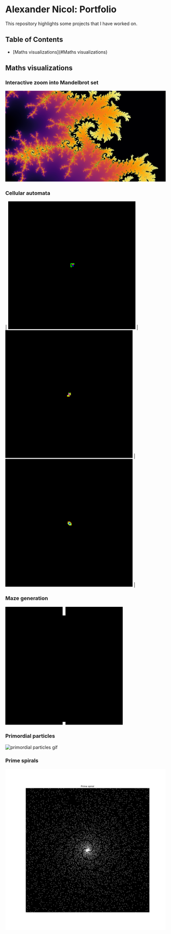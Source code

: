 # Alexander Nicol: Portfolio

This repository highlights some projects that I have worked on.

## Table of Contents
- [Maths visualizations](#Maths visualizations)

## Maths visualizations
### Interactive zoom into Mandelbrot set
![Mandelbrot set](Maths_visualizations/Mandelbrot_Interactive/005.png)
### Cellular automata
| ![Image 1](Maths_visualizations/Cellular_automata/GIF/Langtons%20Ant_1_ants_LLRR.gif) | ![Image 2](Maths_visualizations/Cellular_automata/GIF/Langtons%20Ant_1_ants_LRRRRRLLR.gif) | ![Image 3](Maths_visualizations/Cellular_automata/GIF/Langtons%20Ant_1_ants_RRLLLRLLLRRR.gif) |
### Maze generation
![Maze gen gif](Maths_visualizations/Maze_generation/GIF/mazegen.gif)
### Primordial particles
![primordial particles gif](Maths_visualizations/Primordial_particles/GIF/anim.gif)
### Prime spirals
![prime spiral](Maths_visualizations/Prime_spirals/prime_spiral.png)
